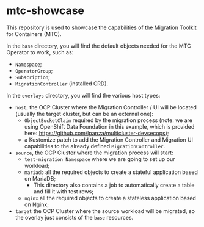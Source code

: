 # mtc-showcase
This repository is used to showcase the capabilities of the Migration Toolkit for Containers (MTC).

In the ```base``` directory, you will find the default objects needed for the MTC Operator to work, such as: <br>
* ```Namespace```; <br>
* ```OperatorGroup```; <br>
* ```Subscription```; <br>
* ```MigrationController``` (installed CRD). <br>

In the ```overlays``` directory, you will find the various host types:

* ```host```, the OCP Cluster where the Migration Controller / UI will be located (usually the target cluster, but can be an external one):
  * ```ObjectBucketClaim``` required by the migration process (note: we are using OpenShift Data Foundation in this example, which is provided here: https://github.com/lpanza/multicluster-devsecops);
  * a Kustomize patch to add the Migration Controller and Migration UI capabilities to the already defined ```MigrationController```.
* ```source```, the OCP Cluster where the migration process will start:
  * ```test-migration Namespace``` where we are going to set up our workload;
  * ```mariadb``` all the required objects to create a stateful application based on MariaDB;
    * This directory also contains a job to automatically create a table and fill it with test rows;
  * ```nginx``` all the required objects to create a stateless application based on Nginx;
* ```target``` the OCP Cluster where the source workload will be migrated, so the overlay just consists of the ```base``` resources.
